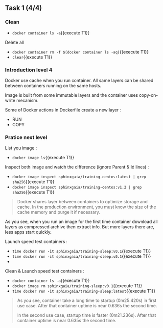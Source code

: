 ## Task 1 (4/4)

### Clean

- `docker container ls -a`{{execute T1}}

Delete all
- `docker container rm -f $(docker container ls -aq)`{{execute T1}}
- `clear`{{execute T1}}

### Introduction level 4

Docker use cache when you run container. All same layers can be shared between containers running on the same hosts.

Image is built from some immutable layers and the container uses copy-on-write mecanism.

Some of Docker actions in Dockerfile create a new layer :
- RUN
- COPY

### Pratice next level

List you image :
- `docker image ls`{{execute T1}}

Inspect both image and watch the difference (ignore Parent & Id lines) :
- `docker image inspect sphinxgaia/training-centos:latest | grep sha256`{{execute T1}}
- `docker image inspect sphinxgaia/training-centos:v1.2 | grep sha256`{{execute T1}}

> Docker shares layer between containers to optimize storage and cache. In the production environment, you must know the size of the cache memory and purge it if necessary.

As you see, when you run an image for the first time container download all layers as compressed archive then extract info. But more layers there are, less apps start quickly.

Launch speed test containers :
- `time docker run -it sphinxgaia/training-sleep:v0.1`{{execute T1}}
- `time docker run -it sphinxgaia/training-sleep:v0.1`{{execute T1}}
- 
Clean & Launch speed test containers :
- `docker container ls -a`{{execute T1}}
- `docker image rm sphinxgaia/training-sleep:v0.1`{{execute T1}}
- `time docker run -it sphinxgaia/training-sleep:latest`{{execute T1}}

> As you see, container take a long time to startup (0m25.420s) in first use case.
> After that container uptime is near 0.636s the second time.
> >
> In the second use case, startup time is faster (0m21.236s).
> After that container uptime is near 0.635s the second time.